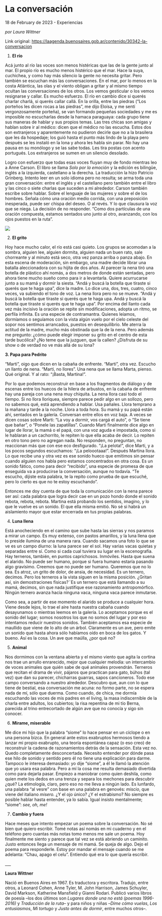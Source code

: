 # La conversación



18 de February de 2023 - Experiencias

_por Laura Wittner_

Link original: https://laagenda.buenosaires.gob.ar/contenido/30342-la-conversacion



1. **El río**




Acá junto al río las voces son menos histéricas que las de la gente junto al mar. El propio río es mucho menos histérico que el mar. Hace la suya, cuchichea, y como hay más silencio la gente no necesita gritar. Pero también se escuchan más las conversaciones. En el mar, por lo menos en la costa Atlántica, las olas y el viento obligan a gritar y al mismo tiempo ocultan las conversaciones de los otros. Los vemos gesticular o los vemos resignarse y callar. Es mucho esfuerzo. El río en cambio dice si querés charlar charlá, si querés callar callá. En la orilla, entre las piedras (“Los porteños les dicen rocas a las piedras”, me dijo Eloísa, y me sentí vergonzosamente porteña), se van formando pequeñas sociedades y me es imposible no escucharlas desde la hamaca paraguaya: cada grupo tiene sus maneras de hablar y sus propios temas. Las tres chicas son amigas y hablan sobre ir al médico: dicen que el médico no las escucha. Estos dos son extranjeros y aparentemente no pudieron decirle que no a la brasilera que les da hospedaje; los guió hasta el punto más lindo de la playa pero después se les instaló en la lona y ahora les habla sin parar. No hay una pausa en su monólogo y se las sabe todas. Les tira postas con acento portugués. Los extranjeros se sumen en un silencio desolado.




Logro con esfuerzo que todas esas voces fluyan muy de fondo mientras leo a Anne Carson. El libro se llama *Solo por la emoción* y la edición es bilingüe, inglés a la izquierda, castellano a la derecha. La traducción la hizo Patricio Grinberg. Intento leer en un solo idioma pero no resulta; se arma toda una gran conversación: entre el inglés y el castellano pero también entre el libro y las cinco o siete charlas que suceden a mi alrededor. Carson también escribe sobre hablar. Sobre el lenguaje de las mujeres y sobre el de los hombres. Señala cómo una oración medio corrida, con una preposición inesperada, puede ser chispa del deseo. O al revés. Y lo que clausura la voz que se niega. La decisión de no responder. “Como dos partículas de una oración compuesta, estamos sentados uno junto al otro, avanzando, con los ojos puestos en la ruta”.




![](https://cdn.feater.me/files/images/916453/d7f3d5d2-0694-4c26-b931-1b96db58304c.jpeg)




2. **El grito**




Hoy hace mucho calor, el río está casi quieto. Los grupos se acomodan a la sombra, alguien lee, alguien dormita, alguien nada un buen rato, sale chorreante y al minuto está seco, otra vez panza arriba o panza abajo. En esta escena de moderación, sin embargo, una madre decide librar una batalla aleccionadora con su hijita de dos años. Al parecer la nena tiró una botella de plástico ahí nomás, a dos metros de donde están sentadas, pero ahora tiene mucho sueño como para ir a levantarla. Quiere acurrucarse junto a su mamá y dormir la siesta. “Andá y buscá la botella que tiraste si querés que te haga upa”, dice la madre. Lo dice una, dos, tres, cuatro, cinco veces, va subiendo el tono de voz. La nena llora pero no se mueve. “Andá y buscá la botella que tiraste si querés que te haga upa. Andá y buscá la botella que tiraste si querés que te haga upa”. Por encima del llanto cada vez más incisivo la oración se repite sin modificaciones, adopta un ritmo, se perfila infinita. Es una especie de contramantra. Quienes leíamos, dormíamos o seguíamos con la vista algún vuelo por el cielo celeste del sopor nos sentimos arrancados, puestos en desequilibrio. Me aterra la actitud de la madre, mucho más obstinada que la de la nena. Pero además me pregunto: ¿cómo puede elegir imponer su grito en el centro de esta tarde bucólica? ¿No teme que la juzguen, que la callen? ¿Disfruta de su show o de verdad no ve más allá de su lona?




**3. Papa para Pedrito**




“Marti”, oigo que dicen en la cabaña de enfrente. “Marti”, otra vez. Escucho un llanto de nena. “Marti, no llores”. Una nena que se llama Marta, pienso. Qué original. Y al rato: “¡Basta, Martina!”.




Por lo que podemos reconstruir en base a los fragmentos de diálogo y de escenas entre los huecos de la hilera de arbustos, en la cabaña de enfrente hay una pareja con una nena muy chiquita. La nena llora casi todo el tiempo. Si no llora lloriquea, siempre parece pedir algo en un sollozo, pero no sabemos qué, está aprendiendo a hablar. Usa pañales. Llora temprano a la mañana y tarde a la noche. Llora a toda hora. Su mamá y su papá están ahí, sentados en la galería. Conversan entre ellos en voz baja. A veces se dicen cosas sobre Marti: “La voy a dormir, vos cargá el auto”, o “Se tiene que bañar”, o “Ponele las zapatillas”. Cuando Marti finalmente dice algo en lugar de llorar, la mamá o el papá, con una voz aguda e impostada, como si le hablaran a un cachorrito, le repiten lo que ella acaba de decir. Lo repiten en otro tono pero no agregan nada. No responden, no preguntan, no reaccionan más que con ese eco desfigurado. “¡La pelota!”, dice Marti, y a los pocos segundos escuchamos: “¡La peloootaaa!”. Después Martina llora. Lo que recibe una y otra vez es ese sonido hueco que emitimos sin pensar cuando alguien nos habla pero estamos concentrados en otra cosa. Es un sonido fático, como para decir “recibido”, una especie de promesa de que enseguida va a producirse la conversación, aunque no todavía. “Te escucho, dijiste esta palabra, te la repito como prueba de que escuché, pero lo cierto es que no te estoy escuchando”.




Entonces me doy cuenta de que toda la comunicación con la nena parece ser así: cada palabra que logra decir cae en un pozo hondo donde el sonido rebota, rebota, rebota. Martina está probando los sentidos, imagino, y lo que le vuelve es un sonido. El que ella misma emitió. No sé si habrá un aislamiento mayor que estar encerrada en tus propias palabras.




4. **Luna llena**




Está anocheciendo en el camino que sube hasta las sierras y nos paramos a mirar un campo. Es muy extenso, con pastos amarillos, y la luna llena que lo preside ilumina de una manera rara. Cuando sacamos una foto lo que se ve es un campo diurno: la luna parece ser el sol. Hay varias vacas quietas y separadas entre sí. Como si cada cual tuviera su lugar en la escenografía. Hay terneros, también, en puntos caprichosos. Inmóviles. Hasta que suena el alarido. No puede ser humano, porque si fuera humano estaría pasando algo gravísimo. Creemos que no puede ser humano. Queremos que no lo sea. Es atroz, un grito de dolor, de ansia, de necesidad. Es un ternero, decimos. Pero los terneros a la vista siguen en la misma posición. ¿Gritan así, sin demostraciones físicas?¨Es un ternero que está llamando a su mamá, decimos, sin que nada justifique ese razonamiento antropomórfico. Ningún ternero avanza hacia ninguna vaca, ninguna vaca parece inmutarse.




Como sea, a partir de ese momento el alarido se produce a cualquier hora. Viene desde lejos, lo trae el aire hasta nuestra cabaña cuando desayunamos o mientras leemos en la galería. Lo aceptamos porque es el sonido del lugar; somos nosotros los que no somos del lugar y por eso intentamos reducir nuestros sonidos. También aceptamos esa especie de maullido que viene de lo alto de un árbol. Claramente es un ave, pero emite un sonido que hasta ahora sólo habíamos oído en boca de los gatos. Y bueno. Así es la cosa. Un ave que maúlla, ¿por qué no?




5. **Animal**




Nos dormimos con la ventana abierta y el mismo viento que agita la cortina nos trae un arrullo enrarecido, mejor que cualquier melodía: un intercambio de voces animales que quién sabe de qué animales provendrán. Terneros que recitan el drama de vivir, pájaros que practican para gato, búhos (tal vez) que dan su parecer, chicharras guarras, sapos cancioneros. Todo ese campo conversando a nuestro alrededor. Descubro que, aun con lo que tiene de bestial, esa conversación me acuna: no formo parte, no se espera nada de mí, sólo que duerma. Como cuando, de chica, me dormía escuchando las voces de mis padres en el living, la masa indiscernible de la charla entre adultos, los cubiertos; la risa repentina de mi tío Berna, parecida al trino entrecortado de algún ave que no conocía y sigo sin conocer.




6. **Mirame, miserable**




Me dice mi hijo que la palabra “siome” lo hace pensar en un cíclope o en una persona bizca. En general ante estos exabruptos hermosos tiendo a lanzar mi propio exabrupto, una teoría espontánea capaz (o eso creo) de reconstruir la cadena de razonamientos detrás de la sensación. Esta vez no. Quedo completamente desconcertada. Necesito entender por dónde pasa ese hilo de sonido y sentido pero él no tiene una explicación para darme. Tampoco le interesa demasiado: yo dije “siome”, a él le llamó la atención que yo usara esa palabra. Pero a mí la cosa me resulta demasiado divertida como para dejarla pasar. Empiezo a maniobrar como quien deshila, como quien mete los dedos en una trenza y separa los mechones para descubrir ¿qué? La etimología, claro, pero eso no me lleva a ningún lado. Es lunfardo, una palabra “al vesre” con base en una palabra en genovés: *miscio*, que viene del italiano *misero.* ¿Y el ojo único? ¿Y el estrabismo? No siempre es posible hablar hasta entender, ya lo sabía. Igual insisto mentalmente; “siome”: *see, oh, me!*




7. **Cambio y fuera**




Hace meses que intento empezar un poema sobre la conversación. No sé bien qué quiero escribir. Tomé notas así nomás en mi cuaderno y en el teléfono pero cuantas más notas tomo menos me sale un poema. Hoy finalmente me siento y parece que tal vez se está abriendo un caminito. Justo entonces llega un mensaje de mi mamá. Se queja de algo. Dejo el poema para responderle. Estoy por mandar el mensaje cuando se me adelanta: “Chau, apago el celu”. Entiendo qué era lo que quería escribir.




\_\_\_




**Laura Wittner**




Nació en Buenos Aires en 1967. Es traductora y escritora. Tradujo, entre otros, a Leonard Cohen, Anne Tyler, M. John Harrison, James Schuyler, David Markson, Katherine Mansfield y Gianni Rodari. Publicó varios libros de poesía –los dos últimos son *Lugares donde una no está (poemas 1996-2016)* y *Traducción de la ruta*– y para niños y niñas –*Dime cómo vuelas*, *Los entusiasmos*, *Mi tortugo* y *Justo antes de dormir*, entre muchos otros–.




